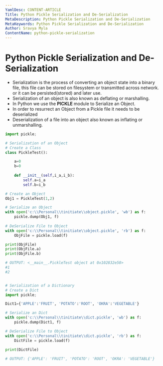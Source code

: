 ```yaml
---
YamlDesc: CONTENT-ARTICLE
Title: Python Pickle Serialization and De-Serialization
MetaDescription: Python Pickle Serialization and De-Serialization
MetaKeywords: Python Pickle Serialization and De-Serialization
Author: Sravya Myla
ContentName: python-pickle-serialization
---
```


# Python Pickle Serialization and De-Serialization
* Serialization is the process of converting an object state into a 
  binary file, this file can be stored on filesystem or transmitted across
  network. or it can be persisted(stored) and later use. 
* Serialization of an object is also known as deflating or marshalling.
* In Python we use the **PICKLE** module to Serialize an Object.
* In order to resurrect an Object from a Pickle file it needs to be deserialized
* Deserialization of a file into an object also known as inflating or 
  unmarshalling.

```python
import pickle;

# Serialization of an Object
# Create a Class
class PickleTest():

    a=0
    b=0
    
    def __init__(self,i_a,i_b):
        self.a=i_a
        self.b=i_b

# Create an Object
Obj1 = PickleTest(1,2)

# Serialize an Object
with open('c:\\Personal\\tinitiate\\object.pickle', 'wb') as f:
	pickle.dump(Obj1, f)
    
# DeSerialize File to Object
with open('c:\\Personal\\tinitiate\\object.pickle', 'rb') as f:
	ObjFile = pickle.load(f)

print(ObjFile)
print(ObjFile.a)
print(ObjFile.b)

# OUTPUT: <__main__.PickleTest object at 0x102832e50>
#1
#2


# Serialization of a Dictionary
# Create a Dict
import pickle;

Dict1={'APPLE':'FRUIT', 'POTATO':'ROOT', 'OKRA':'VEGETABLE'}

# Serialize an Dict
with open('c:\\Personal\\tinitiate\\dict.pickle', 'wb') as f:
	pickle.dump(Dict1, f)

# DeSerialize File to Object
with open('c:\\Personal\\tinitiate\\dict.pickle', 'rb') as f:
	DictFile = pickle.load(f)
    
print(DictFile)

# OUTPUT: {'APPLE': 'FRUIT', 'POTATO': 'ROOT', 'OKRA': 'VEGETABLE'}
```
